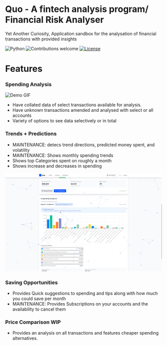 # Quo - A fintech analysis program/ Financial Risk Analyser
Yet Another Curiosity, Application sandbox for the analysation of financial transactions with provided insights
&nbsp;&nbsp;&nbsp;&nbsp;&nbsp;&nbsp;&nbsp;&nbsp;&nbsp;&nbsp;&nbsp;&nbsp;&nbsp;&nbsp;&nbsp;&nbsp;&nbsp;&nbsp;&nbsp;

![Python](https://img.shields.io/badge/python-v3.10+-blue.svg)
![Contributions welcome](https://img.shields.io/badge/contributions-welcome-orange.svg)
[![License](https://img.shields.io/badge/license-MIT-blue.svg)](https://opensource.org/licenses/MIT)

# Features
### Spending Analysis
![Demo GIF](Docs/Pictures/QuoGif1.gif)

- Have collated data of select transactions available for analysis.
- Have unknown transactions amended and analysed with select or all accounts
- Variety of options to see data selectively or in total

### Trends + Predictions
- MAINTENANCE: detecs trend directions, predicted money spent, and volatility
- MAINTENANCE: Shows monthly spending trends
- Shows top Categories spent on roughly a month
- Shows increase and decreases in spending

![Demo GIF](Docs/Pictures/QuoGif2.gif)

### Saving Opportunities
- Provides Quick suggestions to spending and tips along with how much you could save per month
- MAINTENANCE: Provides Subscriptions on your accounts and the availability to cancel them

### Price Comparison WIP
- Provides an analysis on all transactions and features cheaper spending alternatives.
